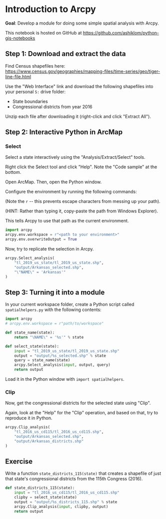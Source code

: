 # Introduction to Arcpy

**Goal**: Develop a module for doing some simple spatial analysis with Arcpy.

This notebook is hosted on GitHub at https://github.com/ashiklom/python-gis-notebooks

## Step 1: Download and extract the data

Find Census shapefiles here: https://www.census.gov/geographies/mapping-files/time-series/geo/tiger-line-file.html

Use the "Web Interface" link and download the following shapefiles into your personal `S:` drive folder:

- State boundaries
- Congressional districts from year 2016

Unzip each file after downloading it (right-click and click "Extract All").

## Step 2: Interactive Python in ArcMap

### Select

Select a state interactively using the "Analysis/Extract/Select" tools.

Right click the Select tool and click "Help". Note the "Code sample" at the bottom.

Open ArcMap. Then, open the Python window.

Configure the environment by running the following commands:

(Note the `r` -- this prevents escape characters from messing up your path).

(HINT: Rather than typing it, copy-paste the path from Windows Explorer).

This tells Arcpy to use that path as the current environment.

```python
import arcpy
arcpy.env.workspace = r"<path to your environment>"
arcpy.env.overwriteOutput = True
```

Now, try to replicate the selection in Arcpy.

```python
arcpy.Select_analysis(
    "tl_2019_us_state/tl_2019_us_state.shp",
    "output/Arkansas_selected.shp",
    "\"NAME\" = 'Arkansas'"
)
```

## Step 3: Turning it into a module

In your current workspace folder, create a Python script called `spatialhelpers.py` with the following contents:

```python
import arcpy
# arcpy.env.workspace = r"path/to/workspace"

def state_name(state):
    return "\NAME\" = '%s'" % state

def select_state(state):
    input = "tl_2019_us_state/tl_2019_us_state.shp"
    output = "output/%s_selected.shp" % state
    query = state_name(state)
    arcpy.Select_analysis(input, output, query)
    return output
```

Load it in the Python window with `import spatialhelpers`.

### Clip

Now, get the congressional districts for the selected state using "Clip".

Again, look at the "Help" for the "Clip" operation, and based on that, try to reproduce it in Python.

```python
arcpy.Clip_analysis(
    "tl_2016_us_cd115/tl_2016_us_cd115.shp",
    "output/Arkansas_selected.shp",
    "output/Arkansas_districts.shp"
)
```

## Exercise

Write a function `state_districts_115(state)` that creates a shapefile of just that state's congressional districts from the 115th Congress (2016).

```python
def state_districts_115(state):
    input = "tl_2016_us_cd115/tl_2016_us_cd115.shp"
    clipby = select_state(state)
    output = "output/%s_districts_115.shp" % state
    arcpy.Clip_analysis(input, clipby, output)
    return output
```

```python

```

